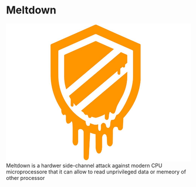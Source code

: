 # Meltdown 

![Image](/images/meltdown.jpeg "dogsniffer")
Meltdown is a hardwer side-channel attack against modern CPU microprocessore that it can allow to read unprivileged data or memeory of other processor
